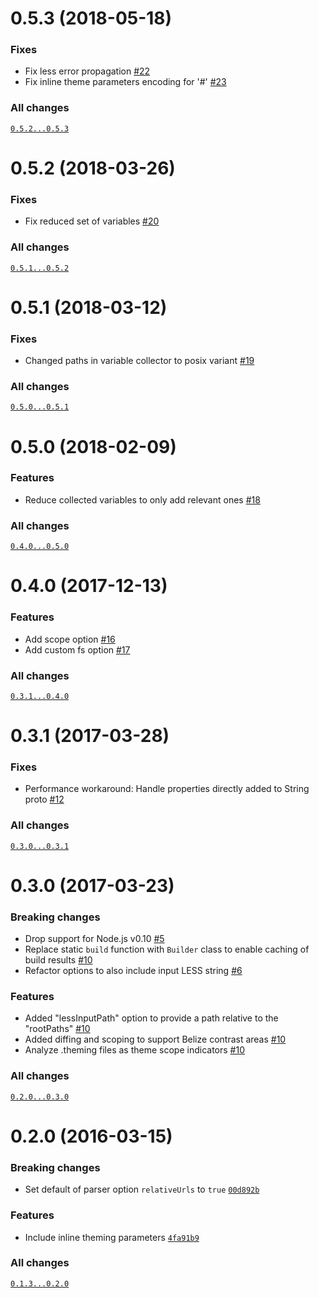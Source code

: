 # 0.5.3 (2018-05-18)

### Fixes
- Fix less error propagation [#22](https://github.com/SAP/less-openui5/pull/22)
- Fix inline theme parameters encoding for '#' [#23](https://github.com/SAP/less-openui5/pull/23)

### All changes
[`0.5.2...0.5.3`](https://github.com/SAP/less-openui5/compare/0.5.2...0.5.3)


# 0.5.2 (2018-03-26)

### Fixes
- Fix reduced set of variables [#20](https://github.com/SAP/less-openui5/pull/20)

### All changes
[`0.5.1...0.5.2`](https://github.com/SAP/less-openui5/compare/0.5.1...0.5.2)


# 0.5.1 (2018-03-12)

### Fixes
- Changed paths in variable collector to posix variant [#19](https://github.com/SAP/less-openui5/pull/19)

### All changes
[`0.5.0...0.5.1`](https://github.com/SAP/less-openui5/compare/0.5.0...0.5.1)


# 0.5.0 (2018-02-09)

### Features
- Reduce collected variables to only add relevant ones [#18](https://github.com/SAP/less-openui5/pull/18)

### All changes
[`0.4.0...0.5.0`](https://github.com/SAP/less-openui5/compare/0.4.0...0.5.0)


# 0.4.0 (2017-12-13)

### Features
- Add scope option [#16](https://github.com/SAP/less-openui5/pull/16)
- Add custom fs option [#17](https://github.com/SAP/less-openui5/pull/17)

### All changes
[`0.3.1...0.4.0`](https://github.com/SAP/less-openui5/compare/0.3.1...0.4.0)


# 0.3.1 (2017-03-28)

### Fixes
- Performance workaround: Handle properties directly added to String proto [#12](https://github.com/SAP/less-openui5/pull/12)

### All changes
[`0.3.0...0.3.1`](https://github.com/SAP/less-openui5/compare/0.3.0...0.3.1)


# 0.3.0 (2017-03-23)

### Breaking changes
- Drop support for Node.js v0.10 [#5](https://github.com/SAP/less-openui5/pull/5)
- Replace static `build` function with `Builder` class to enable caching of build results [#10](https://github.com/SAP/less-openui5/pull/10)
- Refactor options to also include input LESS string [#6](https://github.com/SAP/less-openui5/pull/6)

### Features
- Added "lessInputPath" option to provide a path relative to the "rootPaths" [#10](https://github.com/SAP/less-openui5/pull/10)
- Added diffing and scoping to support Belize contrast areas [#10](https://github.com/SAP/less-openui5/pull/10)
- Analyze .theming files as theme scope indicators [#10](https://github.com/SAP/less-openui5/pull/10)

### All changes
[`0.2.0...0.3.0`](https://github.com/SAP/less-openui5/compare/0.2.0...0.3.0)


# 0.2.0 (2016-03-15)

### Breaking changes
- Set default of parser option `relativeUrls` to `true` [`00d892b`](https://github.com/SAP/less-openui5/commit/00d892b95c8c0401b8a61f1b1709dfc4a68cfa26)

### Features
- Include inline theming parameters [`4fa91b9`](https://github.com/SAP/less-openui5/commit/4fa91b997251f44ae3796e9f8396b45327005b13)

### All changes
[`0.1.3...0.2.0`](https://github.com/SAP/less-openui5/compare/0.1.3...0.2.0)

